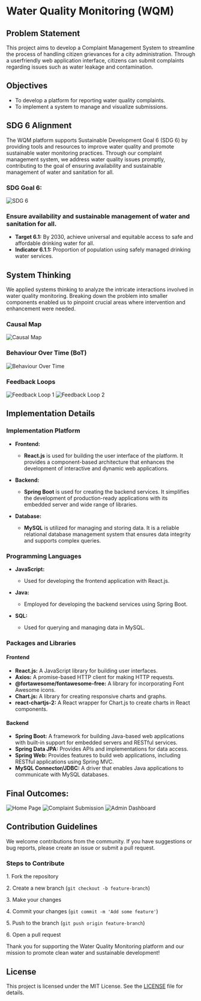 # Water Quality Monitoring (WQM)

## Problem Statement
This project aims to develop a Complaint Management System to streamline the process of handling citizen grievances for a city administration. Through a userfriendly web application interface, citizens can submit complaints regarding issues such as water leakage and contamination.

## Objectives
- To develop a platform for reporting water quality complaints.
- To implement a system to manage and visualize submissions.

## SDG 6 Alignment

The WQM platform supports Sustainable Development Goal 6 (SDG 6) by providing tools and resources to improve water quality and promote sustainable water monitoring practices. Through our complaint management system, we address water quality issues promptly, contributing to the goal of ensuring availability and sustainable management of water and sanitation for all.

### SDG Goal 6:

![SDG 6](https://github.com/Cap26803/Water-Quality-Monitoring/assets/106472393/532d36d6-e216-4515-bd12-5fa18fcb29fe)

### Ensure availability and sustainable management of water and sanitation for all.
- **Target 6.1:** By 2030, achieve universal and equitable access to safe and affordable drinking water for all.
- **Indicator 6.1.1:** Proportion of population using safely managed drinking water services.

## System Thinking

We applied systems thinking to analyze the intricate interactions involved in water quality monitoring. Breaking down the problem into smaller components enabled us to pinpoint crucial areas where intervention and enhancement were needed.

### Causal Map
![Causal Map](https://github.com/Cap26803/Water-Quality-Monitoring/assets/105357505/e5f1effa-380c-4cf7-a807-807c8b146a3c)

### Behaviour Over Time (BoT)
![Behaviour Over Time](https://github.com/Cap26803/Water-Quality-Monitoring/assets/105357505/c91e77ab-b31e-4870-943e-bb53ef092753)

### Feedback Loops
![Feedback Loop 1](https://github.com/Cap26803/Water-Quality-Monitoring/assets/105357505/d294e465-0678-4b65-8937-41e76b930d11)
![Feedback Loop 2](https://github.com/Cap26803/Water-Quality-Monitoring/assets/105357505/5f5c27a0-337f-49f3-9b46-0fa20e7765b7)

## Implementation Details

### Implementation Platform

- **Frontend:** 
  - **React.js** is used for building the user interface of the platform. It provides a component-based architecture that enhances the development of interactive and dynamic web applications.

- **Backend:** 
  - **Spring Boot** is used for creating the backend services. It simplifies the development of production-ready applications with its embedded server and wide range of libraries.

- **Database:** 
  - **MySQL** is utilized for managing and storing data. It is a reliable relational database management system that ensures data integrity and supports complex queries.

### Programming Languages

- **JavaScript:** 
  - Used for developing the frontend application with React.js.

- **Java:** 
  - Employed for developing the backend services using Spring Boot.

- **SQL:** 
  - Used for querying and managing data in MySQL.

### Packages and Libraries

#### Frontend

- **React.js:** A JavaScript library for building user interfaces.
- **Axios:** A promise-based HTTP client for making HTTP requests.
- **@fortawesome/fontawesome-free:** A library for incorporating Font Awesome icons.
- **Chart.js:** A library for creating responsive charts and graphs.
- **react-chartjs-2:** A React wrapper for Chart.js to create charts in React components.

#### Backend

- **Spring Boot:** A framework for building Java-based web applications with built-in support for embedded servers and RESTful services.
- **Spring Data JPA:** Provides APIs and implementations for data access.
- **Spring Web:** Provides features to build web applications, including RESTful applications using Spring MVC.
- **MySQL Connector/JDBC:** A driver that enables Java applications to communicate with MySQL databases.

## Final Outcomes:
![Home Page](https://github.com/Cap26803/Water-Quality-Monitoring/assets/106472393/6e0dae06-e3c9-4064-a6dd-f67f1a902004)
![Complaint Submission](https://github.com/Cap26803/Water-Quality-Monitoring/assets/106472393/649147a5-e65c-48b6-b8e3-684ffafc8113)
![Admin Dashboard](https://github.com/Cap26803/Water-Quality-Monitoring/assets/106472393/3f036abf-6c88-4eae-8b10-7c5eb5c8c8f6)


## Contribution Guidelines

We welcome contributions from the community. If you have suggestions or bug reports, please create an issue or submit a pull request.

### Steps to Contribute

1\. Fork the repository

2\. Create a new branch (`git checkout -b feature-branch`)

3\. Make your changes

4\. Commit your changes (`git commit -m 'Add some feature'`)

5\. Push to the branch (`git push origin feature-branch`)

6\. Open a pull request

Thank you for supporting the Water Quality Monitoring platform and our mission to promote clean water and sustainable development!

## License

This project is licensed under the MIT License. See the [LICENSE](LICENSE) file for details.
